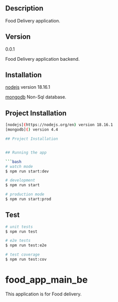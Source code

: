 ## Description

Food Delivery application.

## Version

0.0.1

Food Delivery application backend.
## Installation

[nodejs](https://nodejs.org/en) version 18.16.1

[mongodb](https://www.mongodb.com/try/download/community) Non-Sql database.

## Project Installation 
```bash
[nodejs](https://nodejs.org/en) version 18.16.1
[mongodb]() version 4.4

## Project Installation 


## Running the app

```bash
# watch mode
$ npm run start:dev

# development
$ npm run start

# production mode
$ npm run start:prod
```

## Test

```bash
# unit tests
$ npm run test

# e2e tests
$ npm run test:e2e

# test coverage
$ npm run test:cov
```

# food_app_main_be
This application is for Food delivery.
